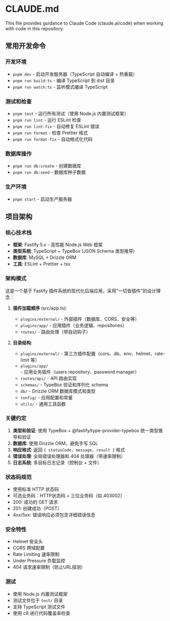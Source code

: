 # CLAUDE.md

This file provides guidance to Claude Code (claude.ai/code) when working with code in this repository.

## 常用开发命令

### 开发环境
- `pnpm dev` - 启动开发服务器（TypeScript 自动编译 + 热重载）
- `pnpm run build:ts` - 编译 TypeScript 到 dist 目录
- `pnpm run watch:ts` - 监听模式编译 TypeScript

### 测试和检查
- `pnpm test` - 运行所有测试（使用 Node.js 内置测试框架）
- `pnpm run lint` - 运行 ESLint 检查
- `pnpm run lint:fix` - 自动修复 ESLint 错误
- `pnpm run format` - 检查 Prettier 格式
- `pnpm run format-fix` - 自动格式化代码

### 数据库操作
- `pnpm run db:create` - 创建数据库
- `pnpm run db:seed` - 数据库种子数据

### 生产环境
- `pnpm start` - 启动生产服务器

## 项目架构

### 核心技术栈
- **框架**: Fastify 5.x - 高性能 Node.js Web 框架
- **类型系统**: TypeScript + TypeBox (JSON Schema 类型推导)
- **数据库**: MySQL + Drizzle ORM
- **工具**: ESLint + Prettier + tsx

### 架构模式
这是一个基于 Fastify 插件系统的现代化后端应用，采用"一切皆插件"的设计理念：

1. **插件加载顺序** (src/app.ts):
   - `plugins/external/` - 外部插件（数据库、CORS、安全等）
   - `plugins/app/` - 应用插件（业务逻辑、repositories）
   - `routes/` - 路由处理（带自动钩子）

2. **目录结构**:
   - `plugins/external/` - 第三方插件配置（cors、db、env、helmet、rate-limit 等）
   - `plugins/app/` - 应用业务插件（users repository、password manager）
   - `routes/api/` - API 路由实现
   - `schemas/` - TypeBox 验证和序列化 schema
   - `db/` - Drizzle ORM 数据库模式和类型
   - `config/` - 应用配置和常量
   - `utils/` - 通用工具函数

### 关键约定

1. **类型和验证**: 使用 TypeBox + @fastify/type-provider-typebox 统一类型推导和验证
2. **数据库**: 使用 Drizzle ORM，避免手写 SQL
3. **响应格式**: 返回 `{ statusCode, message, result }` 格式
4. **错误处理**: 全局错误处理器和 404 处理器（带速率限制）
5. **日志系统**: 多目标日志记录（控制台 + 文件）

### 状态码规范
- 使用标准 HTTP 状态码
- 可选业务码：HTTP状态码 + 三位业务码（如 403002）
- 200: 成功的 GET 请求
- 201: 创建成功（POST）
- 4xx/5xx: 错误响应必须包含详细错误信息

### 安全特性
- Helmet 安全头
- CORS 跨域配置
- Rate Limiting 速率限制
- Under Pressure 负载监控
- 404 请求速率限制（防止URL探测）

### 测试
- 使用 Node.js 内置测试框架
- 测试文件位于 `test/` 目录
- 支持 TypeScript 测试文件
- 使用 c8 进行代码覆盖率检查